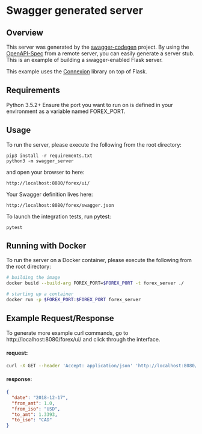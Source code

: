 # Swagger generated server

## Overview
This server was generated by the [swagger-codegen](https://github.com/swagger-api/swagger-codegen) project. By using the
[OpenAPI-Spec](https://github.com/swagger-api/swagger-core/wiki) from a remote server, you can easily generate a server stub.  This
is an example of building a swagger-enabled Flask server.

This example uses the [Connexion](https://github.com/zalando/connexion) library on top of Flask.

## Requirements
Python 3.5.2+
Ensure the port you want to run on is defined in your environment as a variable named FOREX_PORT.

## Usage
To run the server, please execute the following from the root directory:

```
pip3 install -r requirements.txt
python3 -m swagger_server
```

and open your browser to here:

```
http://localhost:8080/forex/ui/
```

Your Swagger definition lives here:

```
http://localhost:8080/forex/swagger.json
```

To launch the integration tests, run pytest:
```
pytest
```

## Running with Docker

To run the server on a Docker container, please execute the following from the root directory:

```bash
# building the image
docker build --build-arg FOREX_PORT=$FOREX_PORT -t forex_server ./

# starting up a container
docker run -p $FOREX_PORT:$FOREX_PORT forex_server
```

## Example Request/Response

To generate more example curl commands, go to http://localhost:8080/forex/ui/ and click through the interface.

#### request:
```bash
curl -X GET --header 'Accept: application/json' 'http://localhost:8080/forex/get_ratUSD/CAD'
```

#### response:
```json
{
  "date": "2018-12-17",
  "from_amt": 1.0,
  "from_iso": "USD",
  "to_amt": 1.3393,
  "to_iso": "CAD"
}
```
